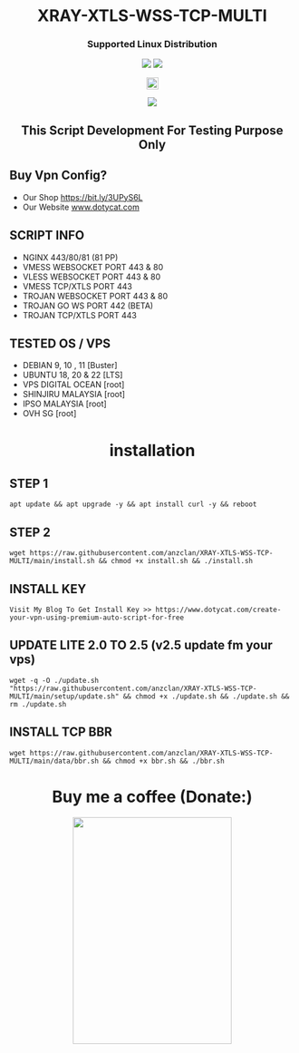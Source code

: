 
<h1 align="center">XRAY-XTLS-WSS-TCP-MULTI</h1>

<h3 align="center">Supported Linux Distribution</h3>
<p align="center"><img src="https://img.shields.io/static/v1?style=for-the-badge&logo=debian&label=Debian%2010+&message=Buster&color=red"> <img src="https://img.shields.io/static/v1?style=for-the-badge&logo=ubuntu&label=Ubuntu%2018+&message=LTS&color=red"> </p>

<p align="center">
<img height=21 src="https://komarev.com/ghpvc/?username=anzclan">
</p>
<p align="center">
<img src="https://raw.githubusercontent.comV3SAKURAAIRIV3/Persinggahan-V3/main/MENU.jpg" />
</p>
<h2 align="center">This Script Development For Testing Purpose Only</h2>

## Buy Vpn Config?
* Our Shop https://bit.ly/3UPyS6L
* Our Website www.dotycat.com

## SCRIPT INFO
* NGINX 443/80/81 (81 PP)
* VMESS WEBSOCKET PORT 443 & 80
* VLESS WEBSOCKET PORT 443 & 80
* VMESS TCP/XTLS PORT 443
* TROJAN WEBSOCKET PORT 443 & 80
* TROJAN GO WS PORT 442 (BETA)
* TROJAN TCP/XTLS PORT 443

## TESTED OS / VPS
* DEBIAN 9, 10 , 11 [Buster]
* UBUNTU 18, 20 & 22 [LTS]
* VPS DIGITAL OCEAN [root]
* SHINJIRU MALAYSIA [root]
* IPSO MALAYSIA [root]
* OVH SG [root]


<h1 align="center">installation</h1>

## STEP 1
<pre><code>apt update && apt upgrade -y && apt install curl -y && reboot</code></pre>

## STEP 2
<pre><code>wget https://raw.githubusercontent.com/anzclan/XRAY-XTLS-WSS-TCP-MULTI/main/install.sh && chmod +x install.sh && ./install.sh</code></pre>

## INSTALL KEY
<pre><code>Visit My Blog To Get Install Key >> https://www.dotycat.com/create-your-vpn-using-premium-auto-script-for-free</code></pre>

## UPDATE LITE 2.0 TO 2.5 (v2.5 update fm your vps)
<pre><code>wget -q -O ./update.sh "https://raw.githubusercontent.com/anzclan/XRAY-XTLS-WSS-TCP-MULTI/main/setup/update.sh" && chmod +x ./update.sh && ./update.sh && rm ./update.sh</code></pre>

## INSTALL TCP BBR
<pre><code>wget https://raw.githubusercontent.com/anzclan/XRAY-XTLS-WSS-TCP-MULTI/main/data/bbr.sh && chmod +x bbr.sh && ./bbr.sh</code></pre>

<p></p>
<h1 align="center">Buy me a coffee (Donate:)</h1>
<p align="center"><img src="https://raw.githubusercontent.comV3SAKURAAIRIV3/Persinggahan-V3/main/SYSTEM.jpg" width="280" height="400"></p>
